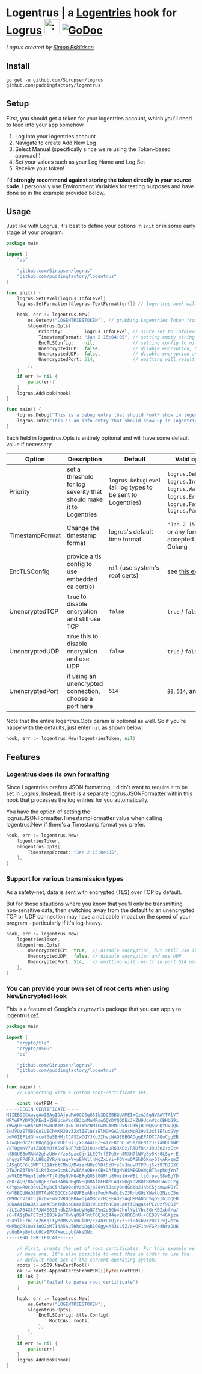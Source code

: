 # Logentrus | a [Logentries](https://logentries.com) hook for [Logrus](https://github.com/Sirupsen/logrus) <img src="http://i.imgur.com/hTeVwmJ.png" width="40" height="40" alt=":walrus:" class="emoji" title=":walrus:"/> [![GoDoc](https://godoc.org/github.com/puddingfactory/logentrus?status.svg)](https://godoc.org/github.com/puddingfactory/logentrus)

*Logrus created by [Simon Eskildsen](http://sirupsen.com)*

## Install

`go get -u github.com/Sirupsen/logrus github.com/puddingfactory/logentrus`

## Setup

First, you should get a token for your logentries account, which you'll need to feed into your app somehow.

1. Log into your logentries account
1. Navigate to create Add New Log
1. Select Manual (specifically since we're using the Token-based approach)
1. Set your values such as your Log Name and Log Set
1. Receive your token!

I'd **strongly recommend against storing the token directly in your source code**. I personally use Environment Variables for testing purposes and have done so in the example provided below.

## Usage

Just like with Logrus, it's best to define your options in `init` or in some early stage of your program.

```go
package main

import (
	"os"

	"github.com/Sirupsen/logrus"
	"github.com/puddingfactory/logentrus"
)

func init() {
	logrus.SetLevel(logrus.InfoLevel)
	logrus.SetFormatter(&logrus.TextFormatter{}) // logentrus hook will always submit JSON to Logentries

	hook, err := logentrus.New(
		os.Getenv("LOGENTRIESTOKEN"), // grabbing Logentries Token from environment variable
		&logentrus.Opts{
			Priority:        logrus.InfoLevel, // since set to InfoLevel, DebugLevel is the only level that will be ignored
			TimestampFormat: "Jan 2 15:04:05", // setting empty string here will default to logrus's typically time format
			EncTLSConfig:    nil,              // setting config to nil means that conn will use root certs from local system
			UnencryptedTCP:  false,            // disable encryption, but still use TCP
			UnencryptedUDP:  false,            // disable encryption and use UDP
			UnencryptedPort: 514,              // omitting will result in port 514 usage; valid options are 80, 514, and 10000
		},
	)
	if err != nil {
		panic(err)
	}
	logrus.AddHook(hook)
}

func main() {
	logrus.Debug("This is a debug entry that should *not* show in logentries")
	logrus.Info("This is an info entry that should show up in logentries")
}
```

Each field in logentrus.Opts is entirely optional and will have some default value if necessary.

Option | Description | Default | Valid options
--- | --- | --- | ---
Priority | set a threshold for log severity that should make it to Logentries | `logrus.DebugLevel` (all log types to be sent to Logentries) | `logrus.DebugLevel`, `logrus.InfoLevel`, `logrus.WarnLevel`, `logrus.ErrorLevel`, `logrus.FatalLevel`, `logrus.PanicLevel`
TimestampFormat | Change the timestamp format | logrus's default time format | `"Jan 2 15:04:05"`, or any format accepted by Golang
EncTLSConfig | provide a tls config to use embedded ca cert(s) | `nil` (use system's root certs) | see [this example](https://github.com/puddingfactory/logentrus#you-can-provide-your-own-set-of-root-certs-when-using-newencryptedhook)
UnencryptedTCP | `true` to disable encryption and still use TCP | `false` | `true` / `false`
UnencryptedUDP | `true` this to disable encryption and use UDP | `false` | `true` / `false`
UnencryptedPort | if using an unencrypted connection, choose a port here | `514` | `80`, `514`, and `10000`

Note that the entire logentrus.Opts param is optional as well. So if you're happy with the defaults, just enter `nil` as shown below:

```go
hook, err := logentrus.New(logentriesToken, nil)
```

## Features

### Logentrus does its own formatting

Since Logentries prefers JSON formatting, I didn't want to require it to be set in Logrus. Instead, there is a separate logrus.JSONFormatter within this hook that processes the log entries for you automatically.

You have the option of setting the logrus.JSONFormatter.TimestampFormatter value when calling logentrus.New if there's a Timestamp format you prefer.

```go
hook, err := logentrus.New(
	logentriesToken,
	&logentrus.Opts{
		TimestampFormat: "Jan 2 15:04:05",
	},
)
```

### Support for various transmission types

As a safety-net, data is sent with encrypted (TLS) over TCP by default.

But for those sitautions where you know that you'll only be transmitting non-sensitive data, then switching away from the default to an unencrypted TCP or UDP connection may have a noticable impact on the speed of your program - particularly if it's log-heavy.

```go
hook, err := logentrus.New(
	logentriesToken,
	&logentrus.Opts{
		UnencryptedTCP:  true,  // disable encryption, but still use TCP
		UnencryptedUDP:  false, // disable encryption and use UDP
		UnencryptedPort: 514,   // omitting will result in port 514 usage; valid options are 80, 514, and 10000
	},
)
```

### You can provide your own set of root certs when using NewEncryptedHook

This is a feature of Google's `crypto/tls` package that you can apply to logentrus [ref](https://golang.org/pkg/crypto/tls/#example_Dial).

```go
package main

import (
	"crypto/tls"
	"crypto/x509"
	"os"

	"github.com/Sirupsen/logrus"
	"github.com/puddingfactory/logentrus"
)

func main() {
	// Connecting with a custom root-certificate set.

	const rootPEM = `
-----BEGIN CERTIFICATE-----
MIIEBDCCAuygAwIBAgIDAjppMA0GCSqGSIb3DQEBBQUAMEIxCzAJBgNVBAYTAlVT
MRYwFAYDVQQKEw1HZW9UcnVzdCBJbmMuMRswGQYDVQQDExJHZW9UcnVzdCBHbG9i
YWwgQ0EwHhcNMTMwNDA1MTUxNTU1WhcNMTUwNDA0MTUxNTU1WjBJMQswCQYDVQQG
EwJVUzETMBEGA1UEChMKR29vZ2xlIEluYzElMCMGA1UEAxMcR29vZ2xlIEludGVy
bmV0IEF1dGhvcml0eSBHMjCCASIwDQYJKoZIhvcNAQEBBQADggEPADCCAQoCggEB
AJwqBHdc2FCROgajguDYUEi8iT/xGXAaiEZ+4I/F8YnOIe5a/mENtzJEiaB0C1NP
VaTOgmKV7utZX8bhBYASxF6UP7xbSDj0U/ck5vuR6RXEz/RTDfRK/J9U3n2+oGtv
h8DQUB8oMANA2ghzUWx//zo8pzcGjr1LEQTrfSTe5vn8MXH7lNVg8y5Kr0LSy+rE
ahqyzFPdFUuLH8gZYR/Nnag+YyuENWllhMgZxUYi+FOVvuOAShDGKuy6lyARxzmZ
EASg8GF6lSWMTlJ14rbtCMoU/M4iarNOz0YDl5cDfsCx3nuvRTPPuj5xt970JSXC
DTWJnZ37DhF5iR43xa+OcmkCAwEAAaOB+zCB+DAfBgNVHSMEGDAWgBTAephojYn7
qwVkDBF9qn1luMrMTjAdBgNVHQ4EFgQUSt0GFhu89mi1dvWBtrtiGrpagS8wEgYD
VR0TAQH/BAgwBgEB/wIBADAOBgNVHQ8BAf8EBAMCAQYwOgYDVR0fBDMwMTAvoC2g
K4YpaHR0cDovL2NybC5nZW90cnVzdC5jb20vY3Jscy9ndGdsb2JhbC5jcmwwPQYI
KwYBBQUHAQEEMTAvMC0GCCsGAQUFBzABhiFodHRwOi8vZ3RnbG9iYWwtb2NzcC5n
ZW90cnVzdC5jb20wFwYDVR0gBBAwDjAMBgorBgEEAdZ5AgUBMA0GCSqGSIb3DQEB
BQUAA4IBAQA21waAESetKhSbOHezI6B1WLuxfoNCunLaHtiONgaX4PCVOzf9G0JY
/iLIa704XtE7JW4S615ndkZAkNoUyHgN7ZVm2o6Gb4ChulYylYbc3GrKBIxbf/a/
zG+FA1jDaFETzf3I93k9mTXwVqO94FntT0QJo544evZG0R0SnU++0ED8Vf4GXjza
HFa9llF7b1cq26KqltyMdMKVvvBulRP/F/A8rLIQjcxz++iPAsbw+zOzlTvjwsto
WHPbqCRiOwY1nQ2pM714A5AuTHhdUDqB1O6gyHA43LL5Z/qHQF1hwFGPa4NrzQU6
yuGnBXj8ytqU0CwIPX4WecigUCAkVDNx
-----END CERTIFICATE-----`

	// First, create the set of root certificates. For this example we only
	// have one. It's also possible to omit this in order to use the
	// default root set of the current operating system.
	roots := x509.NewCertPool()
	ok := roots.AppendCertsFromPEM([]byte(rootPEM))
	if !ok {
		panic("failed to parse root certificate")
	}

	hook, err := logentrus.New(
		os.Getenv("LOGENTRIESTOKEN"),
		&logentrus.Opts{
			EncTLSConfig: &tls.Config{
				RootCAs: roots,
			},
		},
	)
	if err != nil {
		panic(err)
	}
	logrus.AddHook(hook)
}
```
